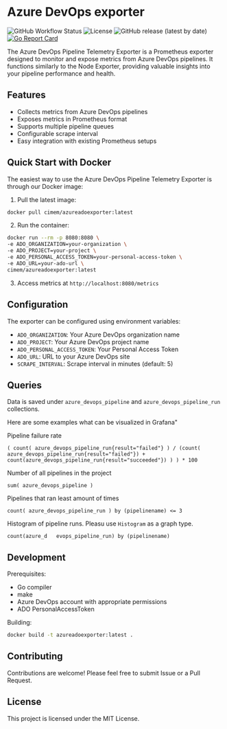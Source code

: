 # Azure DevOps exporter


![GitHub Workflow Status](https://img.shields.io/github/actions/workflow/status/CimeM/azureadoexporter/build.yml?branch=main) ![License](https://img.shields.io/github/license/CimeM/azureadoexporter) ![GitHub release (latest by date)](https://img.shields.io/github/v/release/CimeM/azureadoexporter) [![Go Report Card](https://goreportcard.com/badge/github.com/cimem/azureadoexporter)](https://goreportcard.com/report/github.com/cimem/azureadoexporter)

The Azure DevOps Pipeline Telemetry Exporter is a Prometheus exporter designed to monitor and expose metrics from Azure DevOps pipelines. It functions similarly to the Node Exporter, providing valuable insights into your pipeline performance and health.

## Features

- Collects metrics from Azure DevOps pipelines
- Exposes metrics in Prometheus format
- Supports multiple pipeline queues
- Configurable scrape interval
- Easy integration with existing Prometheus setups

## Quick Start with Docker

The easiest way to use the Azure DevOps Pipeline Telemetry Exporter is through our Docker image:

1. Pull the latest image:

``` bash 
docker pull cimem/azureadoexporter:latest
```

2. Run the container:
``` bash 
docker run --rm -p 8080:8080 \
-e ADO_ORGANIZATION=your-organization \
-e ADO_PROJECT=your-project \
-e ADO_PERSONAL_ACCESS_TOKEN=your-personal-access-token \
-e ADO_URL=your-ado-url \
cimem/azureadoexporter:latest
```

3. Access metrics at `http://localhost:8080/metrics`

## Configuration

The exporter can be configured using environment variables:

- `ADO_ORGANIZATION`: Your Azure DevOps organization name
- `ADO_PROJECT`: Your Azure DevOps project name
- `ADO_PERSONAL_ACCESS_TOKEN`: Your Personal Access Token
- `ADO_URL`: URL to your Azure DevOps site
- `SCRAPE_INTERVAL`: Scrape interval in minutes (default: 5)

## Queries

Data is saved under `azure_devops_pipeline` and  `azure_devops_pipeline_run` collections. 

Here are some examples what can be visualized in Grafana"

Pipeline failure rate
``` promql
( count( azure_devops_pipeline_run{result="failed"} ) / (count( azure_devops_pipeline_run{result="failed"}) + count(azure_devops_pipeline_run{result="succeeded"}) ) ) * 100
```

Number of all pipelines in the project
``` promql
sum( azure_devops_pipeline )
```

Pipelines that ran least amount of times
``` promql
count( azure_devops_pipeline_run ) by (pipelinename) <= 3
```

Histogram of pipeline runs. Pleasu use `Histogram` as a graph type.
``` promql
count(azure_d   evops_pipeline_run) by (pipelinename)
```

## Development

Prerequisites:
- Go compiler
- make
- Azure DevOps account with appropriate permissions
- ADO PersonalAccessToken

Building:

``` bash
docker build -t azureadoexporter:latest .
```

## Contributing

Contributions are welcome! Please feel free to submit Issue or a Pull Request.

## License

This project is licensed under the MIT License.